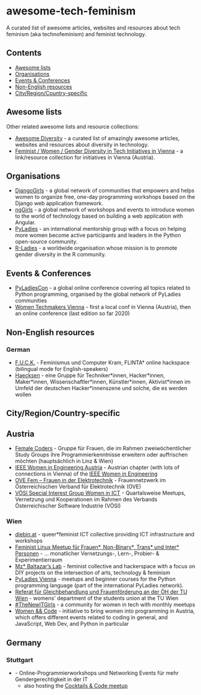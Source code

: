 # awesome-tech-feminism

A curated list of awesome articles, websites and resources about tech feminism (aka technofeminism) and feminist technology. 

## Contents

- [Awesome lists](#awesome-lists)
- [Organisations](#organisations)
- [Events & Conferences](#events-conferences)
- [Non-English resources](#non-english-resources)
- [City/Region/Country-specific](#city-region-country-specific)

## Awesome lists

Other related awesome lists and resource collections:

- [Awesome Diversity](https://github.com/folkswhocode/awesome-diversity) - a curated list of amazingly awesome articles, websites and resources about diversity in technology.
- [Feminist / Women / Gender Diversity in Tech Initiatives in Vienna](https://hackmd.io/@jackie/FeministTechVienna) - a link/resource collection for initiatives in Vienna (Austria).

## Organisations

- [DjangoGirls](https://djangogirls.org) - a global network of communities that empowers and helps women to organize free, one-day programming workshops based on the Django web application framework.
- [ngGirls](https://www.ng-girls.org/) - a global network of workshops and events to introduce women to the world of technology based on building a web application with Angular.
- [PyLadies](https://pyladies.com/) - an international mentorship group with a focus on helping more women become active participants and leaders in the Python open-source community.
- [R-Ladies](https://rladies.org) - a worldwide organisation whose mission is to promote gender diversity in the R community.

## Events & Conferences

- [PyLadiesCon](http://conference.pyladies.com/) - a global online conference covering all topics related to Python programming, organised by the global network of PyLadies communities
- [Women Techmakers Vienna](https://www.womentechmakers.at/) - first a local conf in Vienna (Austria), then an online conference (last edition so far 2020)

## Non-English resources

### German

- [F.U.C.K.](https://fuck-the.systems/) - Feminismus und Computer Kram, FLINTA\* online hackspace (bilingual mode for English-speakers)
- [Haecksen](https://www.haecksen.org) - eine Gruppe für Techniker\*innen, Hacker\*innen, Maker\*innen, Wissenschaftler\*innen, Künstler\*innen, Aktivist\*innen im Umfeld der deutschen Hacker\*innenszene und solche, die es werden wollen

## City/Region/Country-specific

## Austria

- [Female Coders](https://female-coders.at/) - Gruppe für Frauen, die im Rahmen zweiwöchentlicher Study Groups ihre Programmierkenntnisse erweitern oder auffrischen möchten (hauptsächlich in Linz & Wien)
- [IEEE Women in Engineering Austria](https://www.facebook.com/groups/IEEEWIEAustria/) - Austrian chapter (with lots of connections in Vienna) of the [IEEE Women in Engineering](https://www.ieee.org/membership/women/index.html)
- [OVE Fem – Frauen in der Elektrotechnik](https://www.ove.at/ove-network/ove-fem) - Frauennetzwerk im Österreichischen Verband für Elektrotechnik (OVE)
- [VÖSI Special Interest Group Women in ICT](https://www.voesi.or.at/aktiv/special-interest-group-womeninict/) - Quartalsweise Meetups, Vernetzung und Kooperationen im Rahmen des Verbands Österreichischer Software Industrie (VÖSI)

### Wien

- [diebin.at](https://diebin.at) - queer\*feminist ICT collective providing ICT infrastructure and workshops
- [Feminist Linux Meetup für Frauen*, Non-Binary*, Trans* und Inter* Personen](https://feminist-linux.diebin.at/) - … monatlicher Vernetzungs-, Lern-, Probier- & Experimentierraum
- [Mz\* Baltazar’s Lab](http://www.mzbaltazarslaboratory.org/) - feminist collective and hackerspace with a focus on DIY projects on the intersection of arts, technology & feminism
- [PyLadies Vienna](https://pyladies.at/) - meetups and beginner courses for the Python programming language (part of the international PyLadies network).
- [Referat für Gleichbehandlung und Frauenförderung an der ÖH der TU Wien](https://htu.at/gleich) - womens' department of the students union at the TU Wien
- [#TheNewITGirls](https://thenewitgirls.com/) - a community for women in tech with monthly meetups
- [Women && Code](https://womenandcode.org/) - initiative to bring women into programming in Austria, which offers different events related to coding in general, and JavaScript, Web Dev, and Python in particular

## Germany

### Stuttgart

- [<Ready to Code/>](https://readytocode.org) - Online-Programmierworkshops und Networking Events für mehr Gendergerechtigkeit in der IT
  - also hosting the [Cocktails & Code meetup](https://www.meetup.com/de-DE/Cocktails-Code/)

